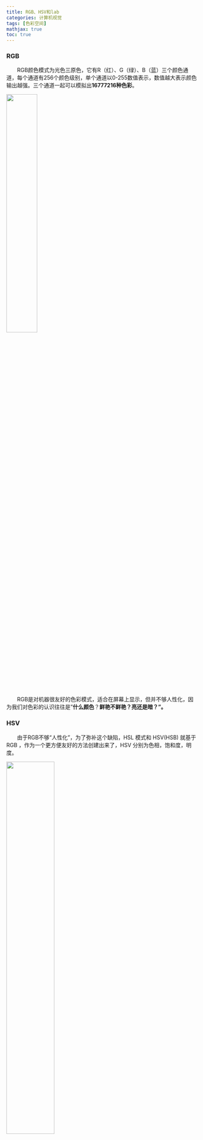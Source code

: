 ```yaml
---
title: RGB、HSV和lab
categories: 计算机视觉
tags: [色彩空间]
mathjax: true
toc: true
---
```


### RGB

　　RGB颜色模式为光色三原色，它有R（红）、G（绿）、B（蓝）三个颜色通道，每个通道有256个颜色级别，单个通道以0-255数值表示，数值越大表示颜色输出越强。三个通道一起可以模拟出**16777216种色彩**。

<!--more-->

<div class="blockImg"><img src="https://hexo-blog-1258021165.cos.ap-guangzhou.myqcloud.com/RGB%E3%80%81HSV%E5%92%8Clab/00.jpg" width=40% height=40%></div>

　　RGB是对机器很友好的色彩模式，适合在屏幕上显示，但并不够人性化，因为我们对色彩的认识往往是”**什么颜色**？**鲜艳不鲜艳？亮还是暗？”。**

### HSV

　　由于RGB不够“人性化”，为了弥补这个缺陷，HSL 模式和 HSV(HSB) 就基于 RGB ，作为一个更方便友好的方法创建出来了，HSV 分别为<span class="blockFont">色相</span>，<span class="blockFont">饱和度</span>，<span class="blockFont">明度</span>。

<div class="blockImg"><img src="https://hexo-blog-1258021165.cos.ap-guangzhou.myqcloud.com/RGB%E3%80%81HSV%E5%92%8Clab/01.png" width=50% height=50%></div>

#### 色彩的三要素

**色相（表，表现）**：即色彩的相貌和特征。自然界中色彩的种类很多，色相指色彩的种类和名称。如；红、橙、黄、绿、青、蓝、紫等等颜色的种类变化就叫色相。

<div class="blockImg"><img src="https://hexo-blog-1258021165.cos.ap-guangzhou.myqcloud.com/RGB%E3%80%81HSV%E5%92%8Clab/02.png" width=50% height=50%></div>

　　HSV的H(hue)分量，代表的是人眼所能感知的颜色范围，这些颜色分布在一个平面的色相环上，取值范围是0°到360°的圆心角，每个角度可以代表一种颜色。色相值的意义在于，我们可以在不改变光感的情况下，通过旋转色相环来改变颜色。在实际应用中，我们需要记住色相环上的六大主色，用作基本参照：**360°/0°红**、**60°黄**、**120°绿**、**180°青**、**240°蓝**、**300°洋红**，它们在色相环上按照60°圆心角的间隔排列。

**明度（表，面子）：**指色彩的**亮度**或明度，也叫明亮度。颜色有深浅、明暗的变化。比如，深黄、中黄、淡黄、柠檬黄等黄颜色在明度上就不一样，紫红、深红、玫瑰红、大红、朱红、桔红等红颜色在亮度上也不尽相同。这些颜色在明暗、深浅上的不同变化，也就是色彩的又一重要特征一一明度变化。

<div class="blockImg" style="width:600px;height:120px;" ><img src="https://hexo-blog-1258021165.cos.ap-guangzhou.myqcloud.com/RGB%E3%80%81HSV%E5%92%8Clab/03.png"></div>

　　HSV的V(value)分量，指的是色彩的明度，作用是控制色彩的明暗变化。它同样使用了0%至100%的取值范围。数值越小，色彩越暗，越接近于**黑色**；数值越大，色彩越亮，越接近于**白色**。

**纯度（里，里子）**：指色彩的鲜艳程度，也叫**饱和度**。原色是纯度最高的色彩。颜色混合的次数越多，纯度越低，反之，纯度则高。原色中混入补色，纯度会立即降低、变灰。物体本身的色彩，也有纯度高低之分，西红柿与苹果相比，西红柿的纯度高些，苹果的纯度低些。有好的表现，必然有一定的面子跟里子做基础。

<div class="blockImg" style="width:600px;height:120px;" ><img src="https://hexo-blog-1258021165.cos.ap-guangzhou.myqcloud.com/RGB%E3%80%81HSV%E5%92%8Clab/04.png"></div>

　　HSV的S(saturation)分量，指的是色彩的饱和度，它用0%至100%的值描述了相同色相、明度下色彩纯度的变化。数值越大，颜色中的**灰色**越少，颜色越**鲜艳**，呈现一种从理性(灰度)到感性(纯色)的变化。

　　在图像处理中，HSV和RGB相比，有一个优点：<span class="blockFont">可以单独处理色调H的值</span>，而不会影响到明度和纯度。由于RGB模式下的颜色是由R、G和B三个分量来共同决定的，并不能只通过操作一个分量来改变颜色，而HSV中颜色只取决于H的值，所以这是HSV在图像处理中优于RGB的一点。

　　比如在车牌识别中，我们首先需要进行颜色定位(车牌的颜色一般只有两个颜色：蓝色和黄色)，如果采用RGB这个过程将会很复杂，因为要同时考虑RGB三个因素变量，而采用HSV则只需要考虑H这个变量，[颜色定位与偏斜扭转](https://www.cnblogs.com/subconscious/p/4351007.html)。

　　HSV也通常用于确定想要跟踪的颜色范围（例如视频流中的绿球）：

<div class="blockImg"><img src="https://hexo-blog-1258021165.cos.ap-guangzhou.myqcloud.com/RGB%E3%80%81HSV%E5%92%8Clab/05.png" width = 50% height = 50%></div>

　　还可以使用HSV提取颜色直方图，来量化图像的内容甚至构建图像搜索引擎。

### lab

　　LAB颜色模式，L表示明度通道，它记录头像中的细节，不记录颜色。a通道表示从红色到绿色，b通道表示从蓝色到黄色。LAB颜色模式把图像中的颜色和细节分开记录，我们在后期中可以利用它的这个特性。

<div class="blockImg"><img src="https://hexo-blog-1258021165.cos.ap-guangzhou.myqcloud.com/RGB%E3%80%81HSV%E5%92%8Clab/06.png" width=50% height=50%></div>

　　LAB颜色模式中有3个通道：

1. L明度通道：主要是包含了图片中的黑白灰区域；
2. A通道：主要是包含了图片中从绿色信息到洋红信息的色彩区域（绿色为暗调，洋红色为高光）；
3. B通道：主要是包含了图片中从蓝色信息到黄色信息的色彩区域（蓝色为暗调，黄色为高光）。

**对于a、b通道的理解：**

　　把红到绿之间的颜色层级映射到黑白上，纯红为纯白，纯绿为纯黑，半红半绿的映射为灰色，此为**a通道**：

<div class="blockImg" style="width:300px;height:120px;" ><img src="https://hexo-blog-1258021165.cos.ap-guangzhou.myqcloud.com/RGB%E3%80%81HSV%E5%92%8Clab/07.png"></div>

同理，把黄到蓝之间的颜色层级映射到黑白上，纯黄为纯白，纯蓝为纯黑，半黄半蓝的映射为灰色。此为b通道：

<div class="blockImg" style="width:300px;height:120px;" ><img src="https://hexo-blog-1258021165.cos.ap-guangzhou.myqcloud.com/RGB%E3%80%81HSV%E5%92%8Clab/08.png"></div>

　　lab与rgb有本质的区别：lab的三个通道分别代表，l是明度，a是红绿，b是黄蓝。在lab模式下的曲线，因为明度是单独保存在l通道中的，所以我们可以在不改变色彩信息的前题下调整明度。同样的，我们也可以不改变明度的前题下调整色彩。这是rgb模式下的曲线无法做到的，因为rgb的三个通道分别保存的是红绿蓝三原色。

　　比如在lab模式下对一张图片进行调整：

<div class="blockImg"><img src="https://hexo-blog-1258021165.cos.ap-guangzhou.myqcloud.com/RGB%E3%80%81HSV%E5%92%8Clab/09.jpg" width=50% height=50%></div>

　　其调整的效果如下：

<div class="blockImg"><img src="https://hexo-blog-1258021165.cos.ap-guangzhou.myqcloud.com/RGB%E3%80%81HSV%E5%92%8Clab/11.jpg" width=50% height=50%></div>

### 色彩表达范围

　　在**表达色彩范围**上，最全的是<span class="blockFont">Lab模式</span>，其次是<span class="blockFont">RGB模式</span>，最窄的是<span class="blockFont">CMYK模式</span>。也就是说Lab模式所定义的色彩最多，且与光线及设备无关，并且处理速度与RGB模式同样快，比CMYK模式快数倍。因此，您可放心大胆的在图像编辑中使用Lab模式，而且，Lab模式保证在转换成CMYK模式时色彩最少丢失或被替代。因此，从理论上讲最佳避免色彩损失的方法是：应用Lab模式编辑图像，再转换CMYK模式打印。

<div class="blockImg"><img src="https://hexo-blog-1258021165.cos.ap-guangzhou.myqcloud.com/RGB%E3%80%81HSV%E5%92%8Clab/10.png" width=50% height=50%></div>